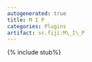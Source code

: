 ```yaml
---
autogenerated: true
title: M I P
categories: Plugins
artifact: sc.fiji:M\_I\_P
---
```


{% include stub%}




